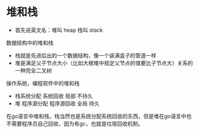 # 堆和栈

- 首先说英文名：堆叫 heap 栈叫 stack

数据结构中的堆和栈

- 栈就是先进后出的一个数据结构，像一个装满盒子的管道一样
- 堆是满足父子节点大小（比如大根堆中规定父节点的值要比子节点大）关系的一种完全二叉树

操作系统，编程软件中的堆和栈

- 栈系统分配 系统回收 局部  不持久
- 堆 程序源分配 程序源回收 全局 持久

在go语言中堆和栈，栈当然也是系统分配系统回收的东西，但是堆在go语言中也不需要程序员自己回收，因为有gc，也就是垃圾回收机制。